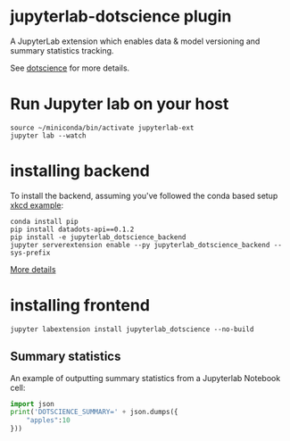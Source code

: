 # jupyterlab-dotscience plugin

A JupyterLab extension which enables data & model versioning and summary statistics tracking.

See [dotscience](https://github.com/dotmesh-io/dotscience) for more details.

# Run Jupyter lab on your host

```
source ~/miniconda/bin/activate jupyterlab-ext
jupyter lab --watch
```

# installing backend

To install the backend, assuming you've followed the conda based setup [xkcd example](http://jupyterlab.readthedocs.io/en/stable/developer/xkcd_extension_tutorial.html):
```
conda install pip
pip install datadots-api==0.1.2
pip install -e jupyterlab_dotscience_backend
jupyter serverextension enable --py jupyterlab_dotscience_backend --sys-prefix
```

[More details](http://jupyter-notebook.readthedocs.io/en/stable/examples/Notebook/Distributing%20Jupyter%20Extensions%20as%20Python%20Packages.html#Enable-a-Server-Extension)

# installing frontend
```
jupyter labextension install jupyterlab_dotscience --no-build
```

## Summary statistics

An example of outputting summary statistics from a Jupyterlab Notebook cell:

```python
import json
print('DOTSCIENCE_SUMMARY=' + json.dumps({
    "apples":10
}))
```
